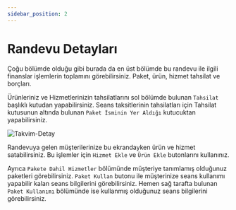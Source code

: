 ```yaml
---
sidebar_position: 2
---
```


# Randevu Detayları

Çoğu bölümde olduğu gibi burada da en üst bölümde bu randevu ile ilgili finanslar işlemlerin toplamını görebilirsiniz. Paket, ürün, hizmet tahsilat ve borçları.

Ürünleriniz ve Hizmetlerinizin tahsilatlarını sol bölümde bulunan `Tahsilat` başlıklı kutudan yapabilirsiniz.
Seans taksitlerinin tahsilatları için Tahsilat kutusunun altında bulunan `Paket İsminin Yer Aldığı` kutucuktan yapabilirsiniz.

![Takvim-Detay](/img/tutorial/event-details.png)

Randevuya gelen müşterilerinize bu ekrandayken ürün ve hizmet satabilirsiniz. Bu işlemler için `Hizmet Ekle` ve `Ürün Ekle` butonlarını kullanınız.

Ayrıca `Pakete Dahil Hizmetler` bölümünde müşteriye tanımlamış olduğunuz paketleri görebilirsiniz. `Paket Kullan` butonu ile müşterinize seans kullanımı yapabilir kalan seans bilgilerini görebilirsiniz. Hemen sağ tarafta bulunan `Paket Kullanımı` bölümünde ise kullanmış olduğunuz seans bilgilerini görebilirsiniz.

